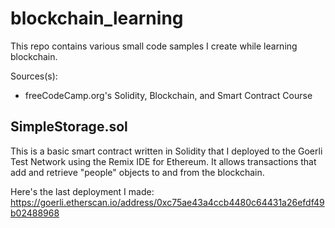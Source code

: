 # blockchain_learning
This repo contains various small code samples I create while learning blockchain.

Sources(s):
- freeCodeCamp.org's Solidity, Blockchain, and Smart Contract Course

## SimpleStorage.sol
This is a basic smart contract written in Solidity that I deployed to the Goerli Test Network using the Remix IDE for Ethereum. It allows transactions that add and retrieve "people" objects to and from the blockchain. 

Here's the last deployment I made: https://goerli.etherscan.io/address/0xc75ae43a4ccb4480c64431a26efdf49b02488968
